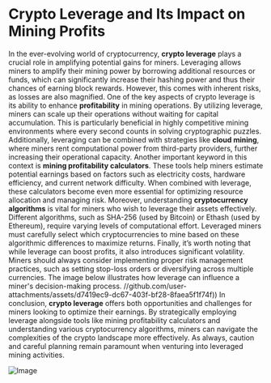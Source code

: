 # Crypto Leverage and Its Impact on Mining Profits
In the ever-evolving world of cryptocurrency, **crypto leverage** plays a crucial role in amplifying potential gains for miners. Leveraging allows miners to amplify their mining power by borrowing additional resources or funds, which can significantly increase their hashing power and thus their chances of earning block rewards. However, this comes with inherent risks, as losses are also magnified.
One of the key aspects of crypto leverage is its ability to enhance **profitability** in mining operations. By utilizing leverage, miners can scale up their operations without waiting for capital accumulation. This is particularly beneficial in highly competitive mining environments where every second counts in solving cryptographic puzzles. Additionally, leveraging can be combined with strategies like **cloud mining**, where miners rent computational power from third-party providers, further increasing their operational capacity.
Another important keyword in this context is **mining profitability calculators**. These tools help miners estimate potential earnings based on factors such as electricity costs, hardware efficiency, and current network difficulty. When combined with leverage, these calculators become even more essential for optimizing resource allocation and managing risk.
Moreover, understanding **cryptocurrency algorithms** is vital for miners who wish to leverage their assets effectively. Different algorithms, such as SHA-256 (used by Bitcoin) or Ethash (used by Ethereum), require varying levels of computational effort. Leveraged miners must carefully select which cryptocurrencies to mine based on these algorithmic differences to maximize returns.
Finally, it’s worth noting that while leverage can boost profits, it also introduces significant volatility. Miners should always consider implementing proper risk management practices, such as setting stop-loss orders or diversifying across multiple currencies. The image below illustrates how leverage can influence a miner's decision-making process.
 //github.com/user-attachments/assets/d7419ec9-dc67-403f-bf28-8faea5f1f74f))
In conclusion, **crypto leverage** offers both opportunities and challenges for miners looking to optimize their earnings. By strategically employing leverage alongside tools like mining profitability calculators and understanding various cryptocurrency algorithms, miners can navigate the complexities of the crypto landscape more effectively. As always, caution and careful planning remain paramount when venturing into leveraged mining activities.


![Image](https://github.com/user-attachments/assets/4a25d116-2220-4385-b08e-f287af8fcbc4)
